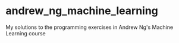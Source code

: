 # andrew_ng_machine_learning
My solutions to the programming exercises in Andrew Ng's Machine Learning course
